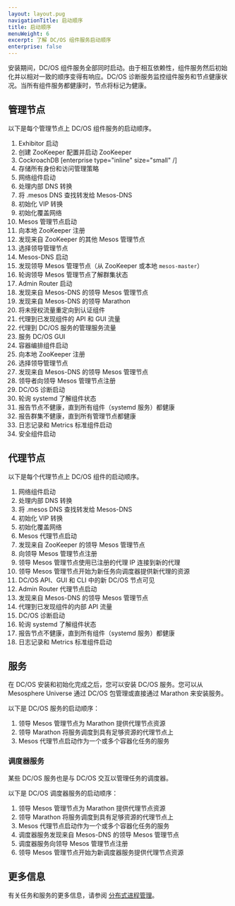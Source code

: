 ```yaml
---
layout: layout.pug
navigationTitle: 启动顺序
title: 启动顺序
menuWeight: 6
excerpt: 了解 DC/OS 组件服务启动顺序
enterprise: false
---
```


安装期间，DC/OS 组件服务全部同时启动。由于相互依赖性，组件服务然后初始化并以相对一致的顺序变得有响应。DC/OS 诊断服务监控组件服务和节点健康状况。当所有组件服务都健康时，节点将标记为健康。

## 管理节点

以下是每个管理节点上 DC/OS 组件服务的启动顺序。

1. Exhibitor 启动
 1. 创建 ZooKeeper 配置并启动 ZooKeeper
1. CockroachDB [enterprise type="inline" size="small" /]
 1. 存储所有身份和访问管理策略
1. 网络组件启动
 1. 处理内部 DNS 转换
 1. 将 .mesos DNS 查找转发给 Mesos-DNS
 1. 初始化 VIP 转换
 1. 初始化覆盖网络
1. Mesos 管理节点启动
 1. 向本地 ZooKeeper 注册
 1. 发现来自 ZooKeeper 的其他 Mesos 管理节点
 1. 选择领导管理节点
1. Mesos-DNS 启动
 1. 发现领导 Mesos 管理节点（从 ZooKeeper 或本地 `mesos-master`）
 1. 轮询领导 Mesos 管理节点了解群集状态
1. Admin Router 启动
 1. 发现来自 Mesos-DNS 的领导 Mesos 管理节点
 1. 发现来自 Mesos-DNS 的领导 Marathon
 1. 将未授权流量重定向到认证组件
 1. 代理到已发现组件的 API 和 GUI 流量
 1. 代理到 DC/OS 服务的管理服务流量
 1. 服务 DC/OS GUI
1. 容器编排组件启动
 1. 向本地 ZooKeeper 注册
 1. 选择领导管理节点
 1. 发现来自 Mesos-DNS 的领导 Mesos 管理节点
 1. 领导者向领导 Mesos 管理节点注册
1. DC/OS 诊断启动
 1. 轮询 systemd 了解组件状态
 1. 报告节点不健康，直到所有组件（systemd 服务）都健康
 1. 报告群集不健康，直到所有管理节点都健康
1. 日志记录和 Metrics 标准组件启动
1. 安全组件启动

## 代理节点

以下是每个代理节点上 DC/OS 组件的启动顺序。

1. 网络组件启动
 1. 处理内部 DNS 转换
 1. 将 .mesos DNS 查找转发给 Mesos-DNS
 1. 初始化 VIP 转换
 1. 初始化覆盖网络
1. Mesos 代理节点启动
 1. 发现来自 ZooKeeper 的领导 Mesos 管理节点
 1. 向领导 Mesos 管理节点注册
 1. 领导 Mesos 管理节点使用已注册的代理 IP 连接到新的代理
 1. 领导 Mesos 管理节点开始为新任务向调度器提供新代理的资源
 1. DC/OS API、GUI 和 CLI 中的新 DC/OS 节点可见
1. Admin Router 代理节点启动
 1. 发现来自 Mesos-DNS 的领导 Mesos 管理节点
 1. 代理到已发现组件的内部 API 流量 
1. DC/OS 诊断启动
 1. 轮询 systemd 了解组件状态
 1. 报告节点不健康，直到所有组件（systemd 服务）都健康
1. 日志记录和 Metrics 标准组件启动

## 服务

在 DC/OS 安装和初始化完成之后，您可以安装 DC/OS 服务。您可以从 Mesosphere Universe 通过 DC/OS 包管理或直接通过 Marathon 来安装服务。

以下是 DC/OS 服务的启动顺序：

1. 领导 Mesos 管理节点为 Marathon 提供代理节点资源
1. 领导 Marathon 将服务调度到具有足够资源的代理节点上
1. Mesos 代理节点启动作为一个或多个容器化任务的服务

### 调度器服务

某些 DC/OS 服务也是与 DC/OS 交互以管理任务的调度器。

以下是 DC/OS 调度器服务的启动顺序：

1. 领导 Mesos 管理节点为 Marathon 提供代理节点资源
1. 领导 Marathon 将服务调度到具有足够资源的代理节点上
1. Mesos 代理节点启动作为一个或多个容器化任务的服务
1. 调度器服务发现来自 Mesos-DNS 的领导 Mesos 管理节点
1. 调度器服务向领导 Mesos 管理节点注册
1. 领导 Mesos 管理节点开始为新调度器服务提供代理节点资源

## 更多信息

有关任务和服务的更多信息，请参阅 [分布式进程管理](/1.11/overview/architecture/distributed-process-management/)。
